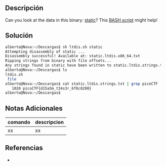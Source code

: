 ## Descripción

Can you look at the data in this binary: [static](https://mercury.picoctf.net/static/0f6ea599582dcce7b4f1ba94e3617baf/static)? This [BASH script](https://mercury.picoctf.net/static/0f6ea599582dcce7b4f1ba94e3617baf/ltdis.sh) might help!

## Solución

```bash
alberto@Nova:~/Descargas$ sh ltdis.sh static 
Attempting disassembly of static ...
Disassembly successful! Available at: static.ltdis.x86_64.txt
Ripping strings from binary with file offsets...
Any strings found in static have been written to static.ltdis.strings.txt with file offset
alberto@Nova:~/Descargas$ ls
ltdis.sh                                                                                         static                                                                                                              static.ltdis.strings.txt
 file                                                                                                                             static.ltdis.x86_64.txt                 
alberto@Nova:~/Descargas$ cat static.ltdis.strings.txt | grep picoCTF
   1020 picoCTF{d15a5m_t34s3r_6f8c8200}
alberto@Nova:~/Descargas$ 
```

## Notas Adicionales
|comando|descripcion|
|---|---|
|xx|xx|

## Referencias
- []()
